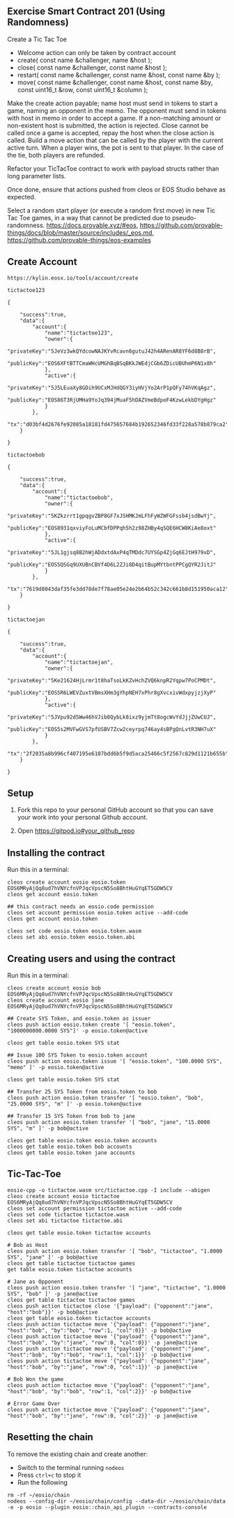 ## Exercise Smart Contract 201 (Using Randomness)

Create a Tic Tac Toe 
- Welcome action can only be taken by contract account
- create( const name &challenger, name &host );
- close( const name &challenger, const name &host );
- restart( const name &challenger, const name &host, const name &by );
- move( const name &challenger, const name &host, const name &by, const uint16_t &row, const uint16_t &column ); 

Make the create action payable;  name host  must send in tokens to start a game, naming an opponent in the memo.  The opponent must send in tokens with host in memo in order to accept a game. If a non-matching amount or non-existent host is submitted, the action is rejected. Close cannot be called once a game is accepted, repay the host when the close action is called. Build a move action that can be called by the player with the current active turn. When a player wins, the pot is sent to that player. In the case of the tie, both players are refunded.

Refactor your TicTacToe contract to work with payload structs rather than long parameter lists.

Once done, ensure that actions pushed from cleos or EOS Studio behave as expected.

Select a random start player (or execute a random first move) in new Tic Tac Toe games, in a way that cannot be predicted due to pseudo-randomness.
https://docs.provable.xyz/#eos, https://github.com/provable-things/docs/blob/master/source/includes/_eos.md, https://github.com/provable-things/eos-examples

## Create Account
```
https://kylin.eosx.io/tools/account/create

tictactoe123

{

    "success":true,
    "data":{
        "account":{
            "name":"tictactoe123",
            "owner":{
                "privateKey":"5JeVz3wkQYdcowNAJKYvRcavn6gutuJ42h4ARenAR8YF6d8B8rB",
                "publicKey":"EOS6XFtBTTCmaWHcUMGhBqBSqBKkJWEdjCGb6ZDicUBUhmP6N1x8h"
            },
            "active":{
                "privateKey":"5J5LEuaXy8GDih9UCxMJHdQGY3iyHVjYo2ArP1pQFy74hVKqAgz",
                "publicKey":"EOS86T3RjUMHa9YoJq394jMuaF5hDAZVmeBdpoF4KzwLekbDYgHgz"
            }
        },
        "tx":"d03bf4d2676fe92085a18181fd475657684b192652346fd33f228a578b879ca2"
    }

}

tictactoebob

{

    "success":true,
    "data":{
        "account":{
            "name":"tictactoebob",
            "owner":{
                "privateKey":"5KZkzrrt1gpqgvZBP8GF7xJSHMKJmLFhFyWZWFGFssb4jsdBwYj",
                "publicKey":"EOS8931qxviyFoLuMCbfDPPqh5h2z98ZHBy4qSQE6HCW8KiAe8oxt"
            },
            "active":{
                "privateKey":"5JL1gjsq8B2hWjADdxtdAxP4qTMDdc7UYSGp4ZjGq6EJtH979vD",
                "publicKey":"EOS5QSGq9UXUBnCBVf4D6L2ZJi8D4qitBupMYtbntPPCgQYR2JitJ"
            }
        },
        "tx":"7619d8043daf35fe3dd78de7f78ae05e24e2b64b52c342c661b8d151950aca12"
    }

}

tictactoejan

{

    "success":true,
    "data":{
        "account":{
            "name":"tictactoejan",
            "owner":{
                "privateKey":"5Ke21624HjLrmr1t8haTsoLkKZvHchZVQ6knpR2Yqpw7PoCPMDt",
                "publicKey":"EOS5R6LWEVZuxtVBmsXHm3gYhpNEH7xPhr8gXvcxivWdxpyjzjXyP"
            },
            "active":{
                "privateKey":"5JVpu92dSWw46hVJib8QybLk8ixz9yjmTt8ogcWvYdJjjZUwCUJ",
                "publicKey":"EOS5s2MVFwGVS7pfUSBV7Zcw2ceyrpq746ay4sBPgQnLvtR3NH7uX"
            }
        },
        "tx":"2f2035a8b996cf407195e6107bdd6b5f9d5aca25466c5f2567c829d1121b655b"
    }

}
```

## Setup

1. Fork this repo to your personal GitHub account so that you can save your work into your personal Github account.

2. Open https://gitpod.io#your_github_repo

## Installing the contract

Run this in a terminal:

```
cleos create account eosio eosio.token EOS6MRyAjQq8ud7hVNYcfnVPJqcVpscN5So8BhtHuGYqET5GDW5CV
cleos get account eosio.token

## this contract needs an eosio.code permission
cleos set account permission eosio.token active --add-code
cleos get account eosio.token

cleos set code eosio.token eosio.token.wasm
cleos set abi eosio.token eosio.token.abi
```

## Creating users and using the contract

Run this in a terminal:
```
cleos create account eosio bob EOS6MRyAjQq8ud7hVNYcfnVPJqcVpscN5So8BhtHuGYqET5GDW5CV
cleos create account eosio jane EOS6MRyAjQq8ud7hVNYcfnVPJqcVpscN5So8BhtHuGYqET5GDW5CV

## Create SYS Token, and eosio.token as issuer
cleos push action eosio.token create '[ "eosio.token", "1000000000.0000 SYS"]' -p eosio.token@active

cleos get table eosio.token SYS stat

## Issue 100 SYS Token to eosio.token account
cleos push action eosio.token issue '[ "eosio.token", "100.0000 SYS", "memo" ]' -p eosio.token@active

cleos get table eosio.token SYS stat

## Transfer 25 SYS Token from eosio.token to bob
cleos push action eosio.token transfer '[ "eosio.token", "bob", "25.0000 SYS", "m" ]' -p eosio.token@active

## Transfer 15 SYS Token from bob to jane
cleos push action eosio.token transfer '[ "bob", "jane", "15.0000 SYS", "m" ]' -p bob@active

cleos get table eosio.token eosio.token accounts
cleos get table eosio.token bob accounts
cleos get table eosio.token jane accounts
```

## Tic-Tac-Toe
```
eosio-cpp -o tictactoe.wasm src/tictactoe.cpp -I include --abigen
cleos create account eosio tictactoe EOS6MRyAjQq8ud7hVNYcfnVPJqcVpscN5So8BhtHuGYqET5GDW5CV
cleos set account permission tictactoe active --add-code
cleos set code tictactoe tictactoe.wasm
cleos set abi tictactoe tictactoe.abi

cleos get table eosio.token tictactoe accounts

# Bob as Host
cleos push action eosio.token transfer '[ "bob", "tictactoe", "1.0000 SYS", "jane" ]' -p bob@active
cleos get table tictactoe tictactoe games
get table eosio.token tictactoe accounts

# Jane as Opponent
cleos push action eosio.token transfer '[ "jane", "tictactoe", "1.0000 SYS", "bob" ]' -p jane@active
cleos get table tictactoe tictactoe games
cleos push action tictactoe close '{"payload": {"opponent":"jane", "host":"bob"}}' -p bob@active
cleos get table eosio.token tictactoe accounts
cleos push action tictactoe move '{"payload": {"opponent":"jane", "host":"bob", "by":"bob", "row":1, "col":0}}' -p bob@active
cleos push action tictactoe move '{"payload": {"opponent":"jane", "host":"bob", "by":"jane", "row":0, "col":0}}' -p jane@active
cleos push action tictactoe move '{"payload": {"opponent":"jane", "host":"bob", "by":"bob", "row":1, "col":1}}' -p bob@active
cleos push action tictactoe move '{"payload": {"opponent":"jane", "host":"bob", "by":"jane", "row":0, "col":1}}' -p jane@active

# Bob Won the game
cleos push action tictactoe move '{"payload": {"opponent":"jane", "host":"bob", "by":"bob", "row":1, "col":2}}' -p bob@active

# Error Game Over
cleos push action tictactoe move '{"payload": {"opponent":"jane", "host":"bob", "by":"jane", "row":0, "col":2}}' -p jane@active
```

## Resetting the chain

To remove the existing chain and create another:

* Switch to the terminal running `nodeos`
* Press `ctrl+c` to stop it
* Run the following

```
rm -rf ~/eosio/chain
nodeos --config-dir ~/eosio/chain/config --data-dir ~/eosio/chain/data -e -p eosio --plugin eosio::chain_api_plugin --contracts-console
